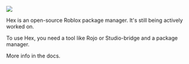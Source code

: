 ![](https://img.shields.io/badge/Status-Alpha-green.svg)

Hex is an open-source Roblox package manager. It's still being actively worked on.

To use Hex, you need a tool like Rojo or Studio-bridge and a package
manager.

More info in the docs.
